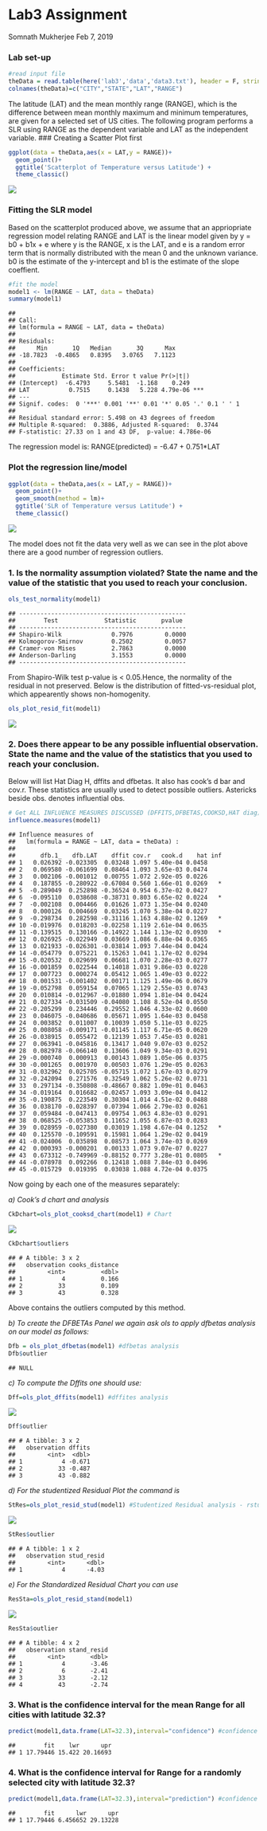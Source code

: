 Lab3 Assignment
================
Somnath Mukherjee
Feb 7, 2019

### Lab set-up

``` r
#read input file
theData = read.table(here('lab3','data','data3.txt'), header = F, stringsAsFactors = T) #use here() function to specify path
colnames(theData)=c("CITY","STATE","LAT","RANGE")
```

The latitude (LAT) and the mean monthly range (RANGE), which is the difference between mean monthly maximum and minimum temperatures, are given for a selected set of US cities. The following program performs a SLR using RANGE as the dependent variable and LAT as the independent variable.
\#\#\# Creating a Scatter Plot first

``` r
ggplot(data = theData,aes(x = LAT,y = RANGE))+
  geom_point()+
  ggtitle('Scatterplot of Temperature versus Latitude') +
  theme_classic()
```

![](Lab3_Assignment__files/figure-markdown_github/unnamed-chunk-3-1.png)

### Fitting the SLR model

Based on the scatterplot produced above, we assume that an appriopriate regression model relating RANGE and LAT is the linear model given by
y = b0 + b1x + e
where y is the RANGE, x is the LAT, and e is a random error term that is normally distributed with the mean 0 and the unknown variance.
b0 is the estimate of the y-intercept and b1 is the estimate of the slope coeffient.

``` r
#fit the model
model1 <‐ lm(RANGE ~ LAT, data = theData)
summary(model1)
```

    ## 
    ## Call:
    ## lm(formula = RANGE ~ LAT, data = theData)
    ## 
    ## Residuals:
    ##      Min       1Q   Median       3Q      Max 
    ## -18.7823  -0.4865   0.8395   3.0765   7.1123 
    ## 
    ## Coefficients:
    ##             Estimate Std. Error t value Pr(>|t|)    
    ## (Intercept)  -6.4793     5.5481  -1.168    0.249    
    ## LAT           0.7515     0.1438   5.228 4.79e-06 ***
    ## ---
    ## Signif. codes:  0 '***' 0.001 '**' 0.01 '*' 0.05 '.' 0.1 ' ' 1
    ## 
    ## Residual standard error: 5.498 on 43 degrees of freedom
    ## Multiple R-squared:  0.3886, Adjusted R-squared:  0.3744 
    ## F-statistic: 27.33 on 1 and 43 DF,  p-value: 4.786e-06

The regression model is:
RANGE(predicted) = -6.47 + 0.751\*LAT

### Plot the regression line/model

``` r
ggplot(data = theData,aes(x = LAT,y = RANGE))+
  geom_point()+
  geom_smooth(method = lm)+
  ggtitle('SLR of Temperature versus Latitude') +
  theme_classic()
```

![](Lab3_Assignment__files/figure-markdown_github/unnamed-chunk-5-1.png)

The model does not fit the data very well as we can see in the plot above there are a good number of regression outliers.

### 1. Is the normality assumption violated? State the name and the value of the statistic that you used to reach your conclusion.

``` r
ols_test_normality(model1)
```

    ## -----------------------------------------------
    ##        Test             Statistic       pvalue  
    ## -----------------------------------------------
    ## Shapiro-Wilk              0.7976         0.0000 
    ## Kolmogorov-Smirnov        0.2502         0.0057 
    ## Cramer-von Mises          2.7863         0.0000 
    ## Anderson-Darling          3.1553         0.0000 
    ## -----------------------------------------------

From Shapiro-Wilk test p-value is &lt; 0.05.Hence, the normality of the residual in not preserved.
Below is the distribution of fitted-vs-residual plot, which appearently shows non-homogenity.

``` r
ols_plot_resid_fit(model1)
```

![](Lab3_Assignment__files/figure-markdown_github/unnamed-chunk-7-1.png)

### 2. Does there appear to be any possible influential observation. State the name and the value of the statistics that you used to reach your conclusion.

Below will list Hat Diag H, dffits and dfbetas. It also has cook’s d bar and cov.r. These statistics are usually used to detect possible outliers.
Astericks beside obs. denotes influential obs.

``` r
# Get ALL INFLUENCE MEASURES DISCUSSED (DFFITS,DFBETAS,COOKSD,HAT diag)
influence.measures(model1)
```

    ## Influence measures of
    ##   lm(formula = RANGE ~ LAT, data = theData) :
    ## 
    ##       dfb.1_   dfb.LAT    dffit cov.r   cook.d    hat inf
    ## 1   0.026392 -0.023305  0.03248 1.097 5.40e-04 0.0458    
    ## 2   0.069580 -0.061699  0.08464 1.093 3.65e-03 0.0474    
    ## 3   0.002106 -0.001012  0.00755 1.072 2.92e-05 0.0226    
    ## 4   0.187855 -0.280922 -0.67084 0.560 1.66e-01 0.0269   *
    ## 5  -0.289049  0.252898 -0.36524 0.954 6.37e-02 0.0427    
    ## 6  -0.095110  0.038608 -0.38731 0.803 6.65e-02 0.0224   *
    ## 7  -0.002108  0.004466  0.01626 1.073 1.35e-04 0.0240    
    ## 8   0.000126  0.004669  0.03245 1.070 5.38e-04 0.0227    
    ## 9  -0.298734  0.282598 -0.31116 1.163 4.88e-02 0.1269   *
    ## 10 -0.019976  0.018203 -0.02258 1.119 2.61e-04 0.0635    
    ## 11 -0.139515  0.130166 -0.14922 1.144 1.13e-02 0.0930   *
    ## 12  0.026925 -0.022949  0.03669 1.086 6.88e-04 0.0365    
    ## 13  0.021933 -0.026301 -0.03814 1.093 7.44e-04 0.0424    
    ## 14 -0.054779  0.075221  0.15263 1.041 1.17e-02 0.0294    
    ## 15 -0.020532  0.029699  0.06681 1.070 2.28e-03 0.0277    
    ## 16 -0.001859  0.022544  0.14018 1.031 9.86e-03 0.0228    
    ## 17  0.007723  0.000274  0.05412 1.065 1.49e-03 0.0222    
    ## 18  0.001531 -0.001402  0.00171 1.125 1.49e-06 0.0679    
    ## 19 -0.052798  0.059154  0.07065 1.129 2.55e-03 0.0743    
    ## 20  0.010814 -0.012967 -0.01880 1.094 1.81e-04 0.0424    
    ## 21  0.027334 -0.031509 -0.04080 1.108 8.52e-04 0.0550    
    ## 22 -0.205299  0.234446  0.29552 1.046 4.33e-02 0.0600    
    ## 23  0.046075 -0.040686  0.05671 1.095 1.64e-03 0.0458    
    ## 24  0.003852  0.011007  0.10039 1.050 5.11e-03 0.0225    
    ## 25  0.008058 -0.009171 -0.01145 1.117 6.71e-05 0.0620    
    ## 26 -0.038915  0.055472  0.12139 1.053 7.45e-03 0.0281    
    ## 27  0.063941 -0.045816  0.13417 1.040 9.07e-03 0.0252    
    ## 28  0.082978 -0.066140  0.13606 1.049 9.34e-03 0.0291    
    ## 29 -0.000740  0.000913  0.00143 1.089 1.05e-06 0.0375    
    ## 30 -0.001265  0.001970  0.00503 1.076 1.29e-05 0.0263    
    ## 31 -0.032962  0.025705 -0.05715 1.072 1.67e-03 0.0279    
    ## 32 -0.242094  0.271576  0.32549 1.062 5.26e-02 0.0731    
    ## 33  0.297134 -0.350808 -0.48667 0.882 1.09e-01 0.0463    
    ## 34 -0.019164  0.016682 -0.02457 1.093 3.09e-04 0.0412    
    ## 35 -0.190875  0.223549  0.30304 1.014 4.51e-02 0.0488    
    ## 36  0.038170 -0.028397  0.07394 1.066 2.79e-03 0.0261    
    ## 37  0.059484 -0.047413  0.09754 1.063 4.83e-03 0.0291    
    ## 38  0.068525 -0.053853  0.11652 1.055 6.87e-03 0.0283    
    ## 39  0.028959 -0.027380  0.03019 1.198 4.67e-04 0.1252   *
    ## 40  0.125570 -0.109591  0.15981 1.064 1.29e-02 0.0419    
    ## 41 -0.024006  0.035898  0.08573 1.064 3.74e-03 0.0269    
    ## 42  0.000393 -0.000201  0.00133 1.073 9.07e-07 0.0227    
    ## 43  0.673312 -0.749969 -0.88152 0.777 3.28e-01 0.0805   *
    ## 44 -0.078978  0.092266  0.12418 1.088 7.84e-03 0.0496    
    ## 45 -0.015729  0.019395  0.03038 1.088 4.72e-04 0.0375

Now going by each one of the measures separately:

*a) Cook’s d chart and analysis*

``` r
CkDchart=ols_plot_cooksd_chart(model1) # Chart
```

![](Lab3_Assignment__files/figure-markdown_github/unnamed-chunk-9-1.png)

``` r
CkDchart$outliers 
```

    ## # A tibble: 3 x 2
    ##   observation cooks_distance
    ##         <int>          <dbl>
    ## 1           4          0.166
    ## 2          33          0.109
    ## 3          43          0.328

Above contains the outliers computed by this method.

*b) To create the DFBETAs Panel we again ask ols to apply dfbetas analysis on our model as follows:*

``` r
Dfb = ols_plot_dfbetas(model1) #dfbetas analysis
Dfb$outlier
```

    ## NULL

*c) To compute the Dffits one should use:*

``` r
Dff=ols_plot_dffits(model1) #dffites analysis
```

![](Lab3_Assignment__files/figure-markdown_github/unnamed-chunk-12-1.png)

``` r
Dff$outlier
```

    ## # A tibble: 3 x 2
    ##   observation dffits
    ##         <int>  <dbl>
    ## 1           4 -0.671
    ## 2          33 -0.487
    ## 3          43 -0.882

*d) For the studentized Residual Plot the command is*

``` r
StRes=ols_plot_resid_stud(model1) #Studentized Residual analysis - rstudent
```

![](Lab3_Assignment__files/figure-markdown_github/unnamed-chunk-13-1.png)

``` r
StRes$outlier
```

    ## # A tibble: 1 x 2
    ##   observation stud_resid
    ##         <int>      <dbl>
    ## 1           4      -4.03

*e) For the Standardized Residual Chart you can use*

``` r
ResSta=ols_plot_resid_stand(model1)
```

![](Lab3_Assignment__files/figure-markdown_github/unnamed-chunk-14-1.png)

``` r
ResSta$outlier
```

    ## # A tibble: 4 x 2
    ##   observation stand_resid
    ##         <int>       <dbl>
    ## 1           4       -3.46
    ## 2           6       -2.41
    ## 3          33       -2.12
    ## 4          43       -2.74

### 3. What is the confidence interval for the mean Range for all cities with latitude 32.3?

``` r
predict(model1,data.frame(LAT=32.3),interval="confidence") #confidence for mean at 95%
```

    ##        fit    lwr      upr
    ## 1 17.79446 15.422 20.16693

### 4. What is the confidence interval for Range for a randomly selected city with latitude 32.3?

``` r
predict(model1,data.frame(LAT=32.3),interval="prediction") #confidence for fitted at 95%
```

    ##        fit      lwr      upr
    ## 1 17.79446 6.456652 29.13228
